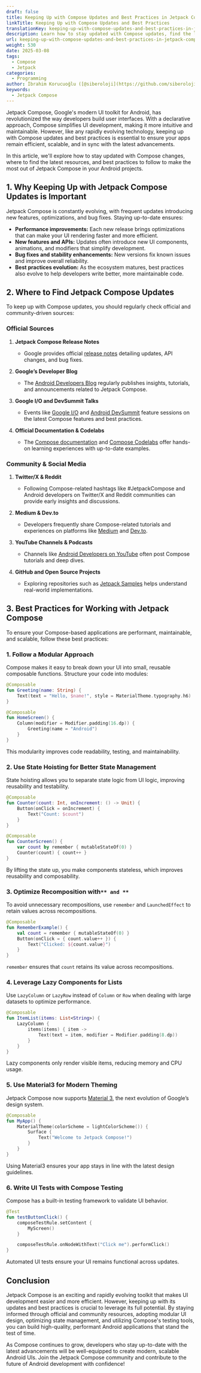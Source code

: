 ```yaml
---
draft: false
title: Keeping Up with Compose Updates and Best Practices in Jetpack Compose
linkTitle: Keeping Up with Compose Updates and Best Practices
translationKey: keeping-up-with-compose-updates-and-best-practices-in-jetpack-compose
description: Learn how to stay updated with Compose updates, find the latest resources, and best practices to make the most out of Jetpack Compose in your Android projects.
url: keeping-up-with-compose-updates-and-best-practices-in-jetpack-compose
weight: 530
date: 2025-03-08
tags:
  - Compose
  - Jetpack
categories:
  - Programming
author: İbrahim Korucuoğlu ([@siberoloji](https://github.com/siberoloji))
keywords:
  - Jetpack Compose
---
```

Jetpack Compose, Google's modern UI toolkit for Android, has revolutionized the way developers build user interfaces. With a declarative approach, Compose simplifies UI development, making it more intuitive and maintainable. However, like any rapidly evolving technology, keeping up with Compose updates and best practices is essential to ensure your apps remain efficient, scalable, and in sync with the latest advancements.

In this article, we'll explore how to stay updated with Compose changes, where to find the latest resources, and best practices to follow to make the most out of Jetpack Compose in your Android projects.

## 1. Why Keeping Up with Jetpack Compose Updates is Important

Jetpack Compose is constantly evolving, with frequent updates introducing new features, optimizations, and bug fixes. Staying up-to-date ensures:

- **Performance improvements:** Each new release brings optimizations that can make your UI rendering faster and more efficient.
- **New features and APIs:** Updates often introduce new UI components, animations, and modifiers that simplify development.
- **Bug fixes and stability enhancements:** New versions fix known issues and improve overall reliability.
- **Best practices evolution:** As the ecosystem matures, best practices also evolve to help developers write better, more maintainable code.

## 2. Where to Find Jetpack Compose Updates

To keep up with Compose updates, you should regularly check official and community-driven sources:

### **Official Sources**

1. **Jetpack Compose Release Notes**

   - Google provides official [release notes](https://developer.android.com/jetpack/androidx/releases/compose) detailing updates, API changes, and bug fixes.

2. **Google’s Developer Blog**

   - The [Android Developers Blog](https://android-developers.googleblog.com/) regularly publishes insights, tutorials, and announcements related to Jetpack Compose.

3. **Google I/O and DevSummit Talks**

   - Events like [Google I/O](https://io.google/) and [Android DevSummit](https://developer.android.com/dev-summit) feature sessions on the latest Compose features and best practices.

4. **Official Documentation & Codelabs**

   - The [Compose documentation](https://developer.android.com/jetpack/compose) and [Compose Codelabs](https://developer.android.com/codelabs) offer hands-on learning experiences with up-to-date examples.

### **Community & Social Media**

1. **Twitter/X & Reddit**

   - Following Compose-related hashtags like #JetpackCompose and Android developers on Twitter/X and Reddit communities can provide early insights and discussions.

2. **Medium & Dev.to**

   - Developers frequently share Compose-related tutorials and experiences on platforms like [Medium](https://medium.com/tag/jetpack-compose) and [Dev.to](https://dev.to/).

3. **YouTube Channels & Podcasts**

   - Channels like [Android Developers on YouTube](https://www.youtube.com/user/androiddevelopers) often post Compose tutorials and deep dives.

4. **GitHub and Open Source Projects**

   - Exploring repositories such as [Jetpack Samples](https://github.com/android/compose-samples) helps understand real-world implementations.

## 3. Best Practices for Working with Jetpack Compose

To ensure your Compose-based applications are performant, maintainable, and scalable, follow these best practices:

### **1. Follow a Modular Approach**

Compose makes it easy to break down your UI into small, reusable composable functions. Structure your code into modules:

```kotlin
@Composable
fun Greeting(name: String) {
    Text(text = "Hello, $name!", style = MaterialTheme.typography.h6)
}

@Composable
fun HomeScreen() {
    Column(modifier = Modifier.padding(16.dp)) {
        Greeting(name = "Android")
    }
}
```

This modularity improves code readability, testing, and maintainability.

### **2. Use State Hoisting for Better State Management**

State hoisting allows you to separate state logic from UI logic, improving reusability and testability.

```kotlin
@Composable
fun Counter(count: Int, onIncrement: () -> Unit) {
    Button(onClick = onIncrement) {
        Text("Count: $count")
    }
}

@Composable
fun CounterScreen() {
    var count by remember { mutableStateOf(0) }
    Counter(count) { count++ }
}
```

By lifting the state up, you make components stateless, which improves reusability and composability.

### **3. Optimize Recomposition with**``** and **``

To avoid unnecessary recompositions, use `remember` and `LaunchedEffect` to retain values across recompositions.

```kotlin
@Composable
fun RememberExample() {
    val count = remember { mutableStateOf(0) }
    Button(onClick = { count.value++ }) {
        Text("Clicked: ${count.value}")
    }
}
```

`remember` ensures that `count` retains its value across recompositions.

### **4. Leverage Lazy Components for Lists**

Use `LazyColumn` or `LazyRow` instead of `Column` or `Row` when dealing with large datasets to optimize performance.

```kotlin
@Composable
fun ItemList(items: List<String>) {
    LazyColumn {
        items(items) { item ->
            Text(text = item, modifier = Modifier.padding(8.dp))
        }
    }
}
```

Lazy components only render visible items, reducing memory and CPU usage.

### **5. Use Material3 for Modern Theming**

Jetpack Compose now supports [Material 3](https://developer.android.com/jetpack/androidx/releases/compose-material3), the next evolution of Google’s design system.

```kotlin
@Composable
fun MyApp() {
    MaterialTheme(colorScheme = lightColorScheme()) {
        Surface {
            Text("Welcome to Jetpack Compose!")
        }
    }
}
```

Using Material3 ensures your app stays in line with the latest design guidelines.

### **6. Write UI Tests with Compose Testing**

Compose has a built-in testing framework to validate UI behavior.

```kotlin
@Test
fun testButtonClick() {
    composeTestRule.setContent {
        MyScreen()
    }

    composeTestRule.onNodeWithText("Click me").performClick()
}
```

Automated UI tests ensure your UI remains functional across updates.

## Conclusion

Jetpack Compose is an exciting and rapidly evolving toolkit that makes UI development easier and more efficient. However, keeping up with its updates and best practices is crucial to leverage its full potential. By staying informed through official and community resources, adopting modular UI design, optimizing state management, and utilizing Compose's testing tools, you can build high-quality, performant Android applications that stand the test of time.

As Compose continues to grow, developers who stay up-to-date with the latest advancements will be well-equipped to create modern, scalable Android UIs. Join the Jetpack Compose community and contribute to the future of Android development with confidence!
